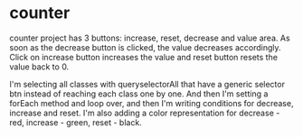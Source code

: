 # counter
counter project has 3 buttons: increase, reset, decrease and value area.
As soon as the decrease button is clicked, the value decreases accordingly. Click on increase button increases the value and reset button resets the value back to 0.

I'm selecting all classes with queryselectorAll that have a generic selector btn instead of reaching each class one by one. And then I'm setting a forEach method and loop over, and then I'm writing conditions for decrease, increase and reset. I'm also adding a color representation for decrease - red, increase - green, reset - black.
